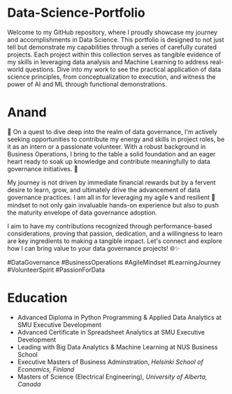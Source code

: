 # Data-Science-Portfolio

Welcome to my GitHub repository, where I proudly showcase my journey and accomplishments in Data Science. This portfolio is designed to not just tell but demonstrate my capabilities through a series of carefully curated projects. Each project within this collection serves as tangible evidence of my skills in leveraging data analysis and Machine Learning to address real-world questions. Dive into my work to see the practical application of data science principles, from conceptualization to execution, and witness the power of AI and ML through functional demonstrations.

# Anand

🌟 On a quest to dive deep into the realm of data governance, I'm actively seeking opportunities to contribute my energy and skills in project roles, be it as an intern or a passionate volunteer. With a robust background in Business Operations, I bring to the table a solid foundation and an eager heart ready to soak up knowledge and contribute meaningfully to data governance initiatives. 🚀

My journey is not driven by immediate financial rewards but by a fervent desire to learn, grow, and ultimately drive the advancement of data governance practices. I am all in for leveraging my agile 🌀 and resilient 💪 mindset to not only gain invaluable hands-on experience but also to push the maturity envelope of data governance adoption.

I aim to have my contributions recognized through performance-based considerations, proving that passion, dedication, and a willingness to learn are key ingredients to making a tangible impact. Let's connect and explore how I can bring value to your data governance projects! 🌐✨

#DataGovernance #BusinessOperations #AgileMindset #LearningJourney #VolunteerSpirit #PassionForData

# Education
* Advanced Diploma in Python Programming & Applied Data Analytics at SMU Executive Development
* Advanced Certificate in Spreadsheet Analytics at SMU Executive Development
* Leading with Big Data Analytics & Machine Learning at NUS Business School
* Executive Masters of Business Adminstration, *Helsinki School of Economics, Finland*
* Masters of Science (Electrical Engineering), *University of Alberta, Canada*
